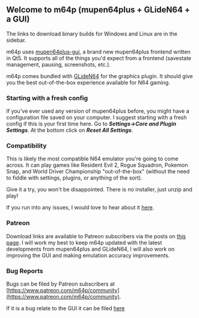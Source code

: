 ## Welcome to m64p (mupen64plus + GLideN64 + a GUI)

The links to download binary builds for Windows and Linux are in the sidebar.

m64p uses [mupen64plus-gui](https://github.com/m64p/mupen64plus-gui), a brand new mupen64plus frontend written in Qt5. It supports all of the things you'd expect from a frontend (savestate management, pausing, screenshots, etc.).

m64p comes bundled with [GLideN64](https://github.com/gonetz/GLideN64) for the graphics plugin. It should give you the best out-of-the-box experience available for N64 gaming.

### Starting with a fresh config ###

If you've ever used any version of mupen64plus before, you might have a configuration file saved on your computer. I suggest starting with a fresh config if this is your first time here. Go to ***Settings->Core and Plugin Settings***. At the bottom click on ***Reset All Settings***.

### Compatibility ###

This is likely the most compatible N64 emulator you're going to come across. It can play games like Resident Evil 2, Rogue Squadron, Pokemon Snap, and World Driver Championship "out-of-the-box" (without the need to fiddle with settings, plugins, or anything of the sort).

Give it a try, you won't be disappointed. There is no installer, just unzip and play!

If you run into any issues, I would love to hear about it [here](https://github.com/m64p/mupen64plus-GLideN64/issues).

### Patreon ###

Download links are available to Patreon subscribers via the posts on [this page](https://www.patreon.com/m64p). I will work my best to keep m64p updated with the latest developments from mupen64plus and GLideN64, I will also work on improving the GUI and making emulation accuracy improvements.

### Bug Reports ###

Bugs can be filed by Patreon subscribers at [https://www.patreon.com/m64p/community](https://www.patreon.com/m64p/community).

If it is a bug relate to the GUI it can be filed [here](https://github.com/m64p/mupen64plus-gui/issues)

